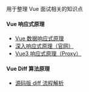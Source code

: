 用于整理 Vue 面试相关的知识点

#### Vue 响应式原理

- [Vue 数据响应式原理][vue-reactive]
- [深入响应式原理（官网）][vue-reactive-official]
- [Vue3 响应式原理（Proxy）][vue3-reactive-proxy]

#### Vue Diff 算法原理

- [源码版 diff 流程解析][vue-source-code-diff]

[vue-source-code-diff]: https://mp.weixin.qq.com/s?__biz=MzUxNjQ1NjMwNw==&mid=2247484449&idx=1&sn=7f346b97a177218cc09fc50562ed121c&chksm=f9a66e3dced1e72b8a88fd0d78b5a5b8bd2e0ec95552e675d44923d368bba2ec438c520cd7be&token=946193943&lang=zh_CN#rd
[vue-reactive]: https://www.infoq.cn/article/we3l33h5zgyyg6gc9hri
[vue-reactive-official]: https://cn.vuejs.org/v2/guide/reactivity.html
[vue3-reactive-proxy]: https://juejin.cn/post/6878097147649064974

<!-- ---
layout: post
title:  "Welcome to Jekyll!"
date:   2018-08-07 21:58:02 +0800
categories: jekyll update
---
You’ll find this post in your `_posts` directory. Go ahead and edit it and re-build the site to see your changes. You can rebuild the site in many different ways, but the most common way is to run `jekyll serve`, which launches a web server and auto-regenerates your site when a file is updated.

To add new posts, simply add a file in the `_posts` directory that follows the convention `YYYY-MM-DD-name-of-post.ext` and includes the necessary front matter. Take a look at the source for this post to get an idea about how it works.

Jekyll also offers powerful support for code snippets:

{% highlight ruby %}
def print_hi(name)
  puts "Hi, #{name}"
end
print_hi('Tom')
#=> prints 'Hi, Tom' to STDOUT.
{% endhighlight %}

Check out the [Jekyll docs][jekyll-docs] for more info on how to get the most out of Jekyll. File all bugs/feature requests at [Jekyll’s GitHub repo][jekyll-gh]. If you have questions, you can ask them on [Jekyll Talk][jekyll-talk].

[jekyll-docs]: https://jekyllrb.com/docs/home
[jekyll-gh]:   https://github.com/jekyll/jekyll
[jekyll-talk]: https://talk.jekyllrb.com/ -->
